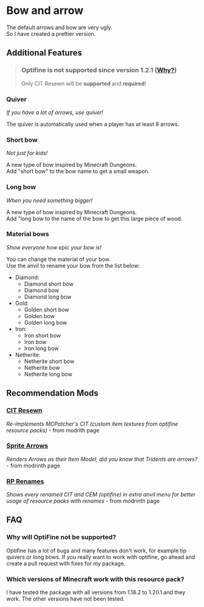 # Bow and arrow

The default arrows and bow are very ugly.  
So I have created a prettier version.

## Additional Features

> ### **Optifine** is not supported since version 1.2.1 ([Why?](#why-will-optifine-not-be-supported))
> Only CIT Resewn will be **supported** and **required**!

### Quiver

*If you have a lot of arrows, use quiver!*

The quiver is automatically used when a player has at least 8 arrows.

### Short bow

*Not just for kids!*

A new type of bow inspired by Minecraft Dungeons.  
Add "short bow" to the bow name to get a small weapon.

### Long bow

*When you need something bigger!*

A new type of bow inspired by Minecraft Dungeons.  
Add "long bow to the name of the bow to get this large piece of wood.

### Material bows

*Show everyone how epic your bow is!*

You can change the material of your bow.  
Use the anvil to rename your bow from the list below:

- Diamond:
    - Diamond short bow
    - Diamond bow
    - Diamond long bow
- Gold:
    - Golden short bow
    - Golden bow
    - Golden long bow
- Iron:
    - Iron short bow
    - Iron bow
    - Iron long bow
- Netherite:
    - Netherite short bow
    - Netherite bow
    - Netherite long bow

## Recommendation Mods

### [CIT Resewn](https://modrinth.com/mod/cit-resewn)

*Re-implements MCPatcher's CIT (custom item textures from optifine resource packs)* - from modrith page

### [Sprite Arrows](https://modrinth.com/mod/sprite-arrows)

*Renders Arrows as their Item Model, did you know that Tridents are arrows?* - from modrinth page

### [RP Renames](https://modrinth.com/mod/rp-renames)
*Shows every renamed CIT and CEM (optifine) in extra anvil menu for better usage of resource packs with renames* - from modrinth page

## FAQ

### Why will OptiFine not be supported?

Optifine has a lot of bugs and many features don't work, for example tip quivers or long bows.
If you really want to work with optifine, go ahead and create a pull request with fixes for my package.

### Which versions of Minecraft work with this resource pack?

I have tested the package with all versions from 1.18.2 to 1.20.1 and they work.
The other versions have not been tested.
